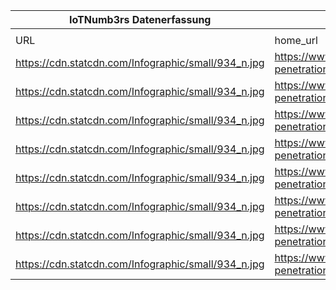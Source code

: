 |IoTNumb3rs Datenerfassung|||||||||||
| ---- | ---- | ---- | ---- | ---- | ---- | ---- | ---- | ---- | ---- | ---- |
||||||||||||
|URL|home_url|filename|device_class|device_count|market_class|market_volume|prognosis_year|publication_year|authorship_class|Dropbox folder|
|https://cdn.statcdn.com/Infographic/small/934_n.jpg|https://www.statista.com/chart/5172/household-penetration-of-connected-devices/|file2_934_n.jpg|||shipment (smartphones)|494500000|2011|2016|journalist|Pattoho/20190107-1200|
|https://cdn.statcdn.com/Infographic/small/934_n.jpg|https://www.statista.com/chart/5172/household-penetration-of-connected-devices/|file2_934_n.jpg|||shipment (smartphones)|722400000|2012|2016|journalist|Pattoho/20190107-1200|
|https://cdn.statcdn.com/Infographic/small/934_n.jpg|https://www.statista.com/chart/5172/household-penetration-of-connected-devices/|file2_934_n.jpg|||shipment(Tablets)|72000000|2011|2016|journalist|Pattoho/20190107-1200|
|https://cdn.statcdn.com/Infographic/small/934_n.jpg|https://www.statista.com/chart/5172/household-penetration-of-connected-devices/|file2_934_n.jpg|||shipment(Tablets)|128300000|2012|2016|journalist|Pattoho/20190107-1200|
|https://cdn.statcdn.com/Infographic/small/934_n.jpg|https://www.statista.com/chart/5172/household-penetration-of-connected-devices/|file2_934_n.jpg|||shipment(portable Pc)|209100000|2011|2016|journalist|Pattoho/20190107-1200|
|https://cdn.statcdn.com/Infographic/small/934_n.jpg|https://www.statista.com/chart/5172/household-penetration-of-connected-devices/|file2_934_n.jpg|||shipment(portable Pc)|202000000|2012|2016|journalist|Pattoho/20190107-1200|
|https://cdn.statcdn.com/Infographic/small/934_n.jpg|https://www.statista.com/chart/5172/household-penetration-of-connected-devices/|file2_934_n.jpg|||shipment(PC)|154800000|2011|2016|journalist|Pattoho/20190107-1200|
|https://cdn.statcdn.com/Infographic/small/934_n.jpg|https://www.statista.com/chart/5172/household-penetration-of-connected-devices/|file2_934_n.jpg|||shipment(PC)|148400000|2012|2016|journalist|Pattoho/20190107-1200|
